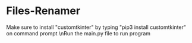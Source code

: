 # Files-Renamer

Make sure to install "customtkinter" by typing "pip3 install customtkinter" on command prompt
\nRun the main.py file to run program


